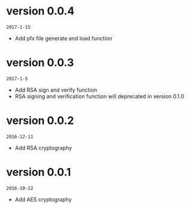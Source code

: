 # version 0.0.4
`2017-1-15`

- Add pfx file generate and load function

# version 0.0.3
`2017-1-5`

- Add RSA sign and verify function
- RSA signing and verification function will deprecated in version 0.1.0

# version 0.0.2
`2016-12-11`

- Add RSA cryptography

# version 0.0.1
`2016-10-22`

- Add AES cryptography
